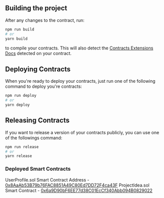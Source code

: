 ## Building the project

After any changes to the contract, run:

```bash
npm run build
# or
yarn build
```

to compile your contracts. This will also detect the [Contracts Extensions Docs](https://portal.thirdweb.com/contractkit) detected on your contract.

## Deploying Contracts

When you're ready to deploy your contracts, just run one of the following command to deploy you're contracts:

```bash
npm run deploy
# or
yarn deploy
```

## Releasing Contracts

If you want to release a version of your contracts publicly, you can use one of the followings command:

```bash
npm run release
# or
yarn release
```

### Deployed Smart Contracts

UserProfile.sol Smart Contract Address - [0x8AaAb53B79b76FAC8851A49C80Ed7DD72F4ca43F](https://mumbai.polygonscan.com/tx/0x56b95ad811fab4ccb0280ecd3ebe48cc612745b500023e9f4b5d2e2f12ee22e4)
ProjectIdea.sol Smart Contract - [0x6a9D90bF6EE77d38C01EcCf340Abb094B0829022](https://mumbai.polygonscan.com/tx/0x59a728b36b05b1f30a198e316df592a58bc254ddebe750d795bdb81ad17c0798)
